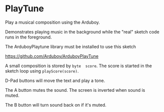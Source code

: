 # PlayTune

Play a musical composition using the Arduboy.

Demonstrates playing music in the background while the "real" sketch code runs in the foreground.

The ArduboyPlaytune library must be installed to use this sketch

https://github.com/Arduboy/ArduboyPlayTune

A small composition is stored by `byte  score`. The score is started in the sketch loop using `playScore(score)`.

D-Pad buttons will move the text and play a tone.

The A button mutes the sound. The screen is inverted when sound is muted.

The B button will turn sound back on if it's muted.

